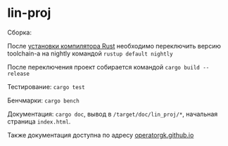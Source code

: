 # lin-proj

Сборка:

После [установки компилятора Rust](https://www.rust-lang.org/tools/install) необходимо переключить версию toolchain-а на nightly
командой `rustup default nightly`

После переключения проект собирается командой `cargo build --release`

Тестирование: `cargo test`

Бенчмарки: `cargo bench`

Документация: `cargo doc`, вывод в `/target/doc/lin_proj/*`, начальная страница `index.html`.

Также документация доступна по адресу [operatorgk.github.io](https://operatorgk.github.io)
